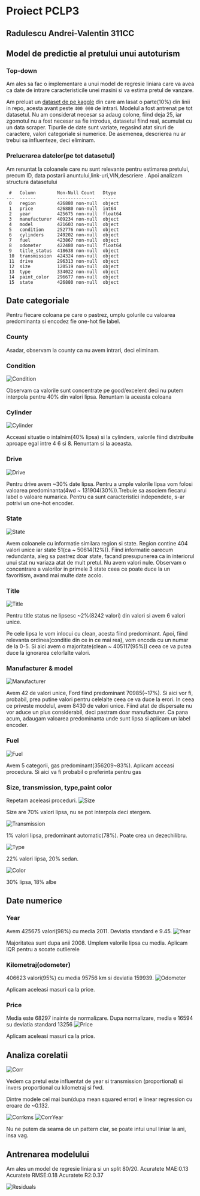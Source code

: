 # Proiect PCLP3

## Radulescu Andrei-Valentin 311CC

## Model de predictie al pretului unui autoturism

### Top-down

Am ales sa fac o implementare a unui model de regresie liniara care va avea ca
date de intrare caracteristicile unei masini si va estima pretul de vanzare.

Am preluat un
[dataset de pe kaggle](https://www.kaggle.com/datasets/austinreese/craigslist-carstrucks-data?resource=download)
din care am lasat o parte(10%) din linii in repo, acesta avant peste `400 000`
de intrari. Modelul a fost antrenat pe tot datasetul. Nu am considerat necesar
sa adaug colone, fiind deja 25, iar zgomotul nu a fost necesar sa fie introdus,
datasetul fiind real, acumulat cu un data scraper. Tipurile de date sunt
variate, regasind atat siruri de caractere, valori categoriale si numerice. De
asemenea, descrierea nu ar trebui sa influenteze, deci eliminam.

### Prelucrarea datelor(pe tot datasetul)

Am renuntat la coloanele care nu sunt relevante pentru estimarea pretului,
precum ID, data postarii anuntului,link-uri,VIN,descriere . Apoi analizam
structura datasetului

```
 #   Column        Non-Null Count   Dtype
---  ------        --------------   -----
 0   region        426880 non-null  object
 1   price         426880 non-null  int64
 2   year          425675 non-null  float64
 3   manufacturer  409234 non-null  object
 4   model         421603 non-null  object
 5   condition     252776 non-null  object
 6   cylinders     249202 non-null  object
 7   fuel          423867 non-null  object
 8   odometer      422480 non-null  float64
 9   title_status  418638 non-null  object
 10  transmission  424324 non-null  object
 11  drive         296313 non-null  object
 12  size          120519 non-null  object
 13  type          334022 non-null  object
 14  paint_color   296677 non-null  object
 15  state         426880 non-null  object
```

## Date categoriale

Pentru fiecare coloana pe care o pastrez, umplu golurile cu valoarea
predominanta si encodez fie one-hot fie label.

### County

Asadar, observam la county ca nu avem intrari, deci eliminam.

### Condition

![Condition](./img/condition.png)

Observam ca valorile sunt concentrate pe good/excelent deci nu putem interpola
pentru 40% din valori lipsa. Renuntam la aceasta coloana

### Cylinder

![Cylinder](./img/cylinders.png)

Acceasi situatie o intalnim(40% lipsa) si la cylinders, valorile fiind
distribuite aproape egal intre 4 6 si 8. Renuntam si la aceasta.

### Drive

![Drive](./img/drive.png)

Pentru drive avem ~30% date lipsa. Pentru a umple valorile lipsa vom folosi
valoarea predominanta(4wd ~ 131904(30%)).Trebuie sa asociem fiecarui label o
valoare numarica. Pentru ca sunt caracteristici independete, s-ar potrivi un
one-hot encoder.

### State

![State](./img/state.png)

Avem coloanele cu informatie similara region si state. Region contine 404
valori unice iar state 51(ca ~ 50614(12%)). Fiind informatie oarecum redundanta,
aleg sa pastrez doar state, facand presupunerea ca in interiorul unui stat nu
variaza atat de mult pretul. Nu avem valori nule. Observam o concentrare a
valorilor in primele 3 state ceea ce poate duce la un favoritism, avand mai
multe date acolo.

### Title

![Title](./img/title.png)

Pentru title status ne lipsesc ~2%(8242 valori) din valori si avem 6 valori
unice.

Pe cele lipsa le vom inlocui cu clean, acesta fiind predominant. Apoi, fiind
relevanta ordinea(conditie din ce in ce mai rea), vom encoda cu un numar de la
0-5. Si aici avem o majoritate(clean ~ 405117(95%)) ceea ce va putea duce la
ignorarea celorlalte valori.

### Manufacturer & model

![Manufacturer](./img/manufacturer.png)

Avem 42 de valori unice, Ford fiind predominant 70985(~17%). Si aici vor fi,
probabil, prea putine valori pentru celelalte ceea ce va duce la erori. In ceea
ce priveste modelul, avem 8430 de valori unice. Fiind atat de dispersate nu vor
aduce un plus considerabil, deci pastram doar manufacturer. Ca pana acum,
adaugam valoarea predominanta unde sunt lipsa si aplicam un label encoder.

### Fuel

![Fuel](./img/fuel.png)

Avem 5 categorii, gas predominant(356209~83%). Aplicam acceasi procedura. Si
aici va fi probabil o preferinta pentru gas

### Size, transmission, type,paint color

Repetam aceleasi proceduri. 
![Size](./img/size.png)

Size are 70% valori lipsa, nu se pot interpola deci stergem.

![Transmission](./img/transmission.png) 

1% valori lipsa, predominant automatic(78%). Poate crea un dezechilibru.

![Type](./img/type.png)

22% valori lipsa, 20% sedan.

![Color](./img/paint_color.png)

30% lipsa, 18% albe

## Date numerice

### Year

Avem 425675 valori(98%) cu media 2011. Deviatia standard e 9.45. ![Year](./img/year_hist.png)

Majoritatea sunt dupa anii 2008. Umplem valorile lipsa cu media. Aplicam IQR
pentru a scoate outlierele

### Kilometraj(odometer)


406623 valori(95%) cu media 95756 km si deviatia 159939.
![Odometer](./img/odometer.png)

Aplicam aceleasi masuri ca la price.

### Price

Media este 68297 inainte de normalizare. Dupa normalizare, media e 16594 su deviatia standard 13256
![Price](./img/price.png)

Aplicam aceleasi masuri ca la price.

## Analiza corelatii

![Corr](./img/corr.png)

Vedem ca pretul este influentat de year si transmission (proportional) si
invers proportional cu kilometraj si fwd.

Dintre modele cel mai bun(dupa mean squared error) e linear regression cu
eroare de ~0.132.

![Corrkms](./img/corryear.png)
![CorrYear](./img/corrodometer.png)

Nu ne putem da seama de un pattern clar, se poate intui unul liniar la ani, insa vag.

## Antrenarea modelului

Am ales un model de regresie liniara si un split 80/20.
Acuratete MAE:0.13
Acuratete RMSE:0.18
Acuratete R2:0.37

![Residuals](./img/residuals.png)
